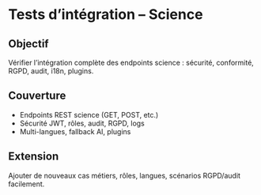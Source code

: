 # Tests d’intégration – Science

## Objectif
Vérifier l’intégration complète des endpoints science : sécurité, conformité, RGPD, audit, i18n, plugins.

## Couverture
- Endpoints REST science (GET, POST, etc.)
- Sécurité JWT, rôles, audit, RGPD, logs
- Multi-langues, fallback AI, plugins

## Extension
Ajouter de nouveaux cas métiers, rôles, langues, scénarios RGPD/audit facilement.
